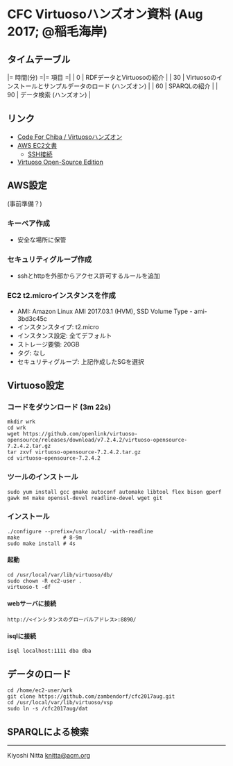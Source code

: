 # CFC Virtuosoハンズオン資料 (Aug 2017; @稲毛海岸) #

## タイムテーブル ##

|= 時間(分) =|= 項目 =|
|  0 | RDFデータとVirtuosoの紹介 |
| 30 | Virtuosoのインストールとサンプルデータのロード (ハンズオン) |
| 60 | SPARQLの紹介 |
| 90 | データ検索 (ハンズオン) |

## リンク ##
* [Code For Chiba / Virtuosoハンズオン](http://www.wherevent.com/detail/Code-for-Chiba-%E3%82%AA%E3%83%BC%E3%83%97%E3%83%B3%E3%83%87%E3%83%BC%E3%82%BF%E3%82%92%E6%B5%81%E9%80%9A%E3%81%95%E3%81%9B%E3%82%8B%E3%81%AB%E3%81%AF%EF%BC%9F-Virtuoso-%E3%83%8F%E3%83%B3%E3%82%BA%E3%82%AA%E3%83%B3)
* [AWS EC2文書](https://aws.amazon.com/jp/documentation/ec2/)
    * [SSH接続](http://docs.aws.amazon.com/ja_jp/AWSEC2/latest/UserGuide/AccessingInstancesLinux.html)
* [Virtuoso Open-Source Edition](http://vos.openlinksw.com/owiki/wiki/VOS/)

## AWS設定 ##
(事前準備？)

### キーペア作成
* 安全な場所に保管
### セキュリティグループ作成
* sshとhttpを外部からアクセス許可するルールを追加
### EC2 t2.microインスタンスを作成
* AMI: Amazon Linux AMI 2017.03.1 (HVM), SSD Volume Type - ami-3bd3c45c
* インスタンスタイプ: t2.micro
* インスタンス設定: 全てデフォルト
* ストレージ要領: 20GB
* タグ: なし
* セキュリティグループ: 上記作成したSGを選択

## Virtuoso設定 ##
### コードをダウンロード (3m 22s) ###

    mkdir wrk
    cd wrk
    wget https://github.com/openlink/virtuoso-opensource/releases/download/v7.2.4.2/virtuoso-opensource-7.2.4.2.tar.gz
    tar zxvf virtuoso-opensource-7.2.4.2.tar.gz
    cd virtuoso-opensource-7.2.4.2

### ツールのインストール ###

    sudo yum install gcc gmake autoconf automake libtool flex bison gperf gawk m4 make openssl-devel readline-devel wget git

### インストール ###

    ./configure --prefix=/usr/local/ -with-readline
    make              # 8-9m
    sudo make install # 4s

#### 起動 ####

    cd /usr/local/var/lib/virtuoso/db/
    sudo chown -R ec2-user .
    virtuoso-t -df

#### webサーバに接続 ####

    http://<インシタンスのグローバルアドレス>:8890/

#### isqlに接続 ####

    isql localhost:1111 dba dba

## データのロード ##

	cd /home/ec2-user/wrk
    git clone https://github.com/zambendorf/cfc2017aug.git
    cd /usr/local/var/lib/virtuoso/vsp
    sudo ln -s /cfc2017aug/dat

## SPARQLによる検索 ##


----
Kiyoshi Nitta <knitta@acm.org>
